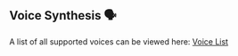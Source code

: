 ## Voice Synthesis 🗣

A list of all supported voices can be viewed here: [Voice List](/voice-list.txt)